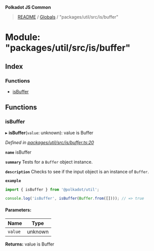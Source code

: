 **Polkadot JS Common**

> [README](../README.md) / [Globals](../globals.md) / "packages/util/src/is/buffer"

# Module: "packages/util/src/is/buffer"

## Index

### Functions

* [isBuffer](_packages_util_src_is_buffer_.md#isbuffer)

## Functions

### isBuffer

▸ **isBuffer**(`value`: unknown): value is Buffer

*Defined in [packages/util/src/is/buffer.ts:20](https://github.com/polkadot-js/common/blob/bd1735ca/packages/util/src/is/buffer.ts#L20)*

**`name`** isBuffer

**`summary`** Tests for a `Buffer` object instance.

**`description`** 
Checks to see if the input object is an instance of `Buffer`.

**`example`** 
<BR>

```javascript
import { isBuffer } from '@polkadot/util';

console.log('isBuffer', isBuffer(Buffer.from([]))); // => true
```

#### Parameters:

Name | Type |
------ | ------ |
`value` | unknown |

**Returns:** value is Buffer
